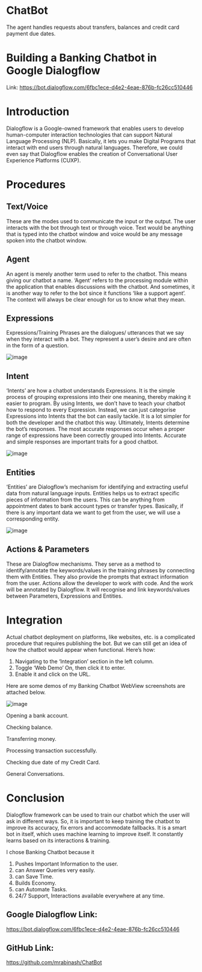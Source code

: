 # ChatBot
The agent handles requests about transfers, balances and credit card payment due dates.
# Building a Banking Chatbot in Google Dialogflow
Link: https://bot.dialogflow.com/6fbc1ece-d4e2-4eae-876b-fc26cc510446
# Introduction
Dialogflow is a Google-owned framework that enables users to develop human-computer interaction technologies that can support Natural Language Processing (NLP). Basically, it lets you make Digital Programs that interact with end users through natural languages. Therefore, we could even say that Dialogflow enables the creation of Conversational User Experience Platforms (CUXP).
# Procedures
## Text/Voice
These are the modes used to communicate the input or the output. The user interacts with the bot through text or through voice. Text would be anything that is typed into the chatbot window and voice would be any message spoken into the chatbot window.
## Agent
An agent is merely another term used to refer to the chatbot. This means giving our chatbot a name. ‘Agent’ refers to the processing module within the application that enables discussions with the chatbot. And sometimes, it is another way to refer to the bot since it functions ‘like a support agent’. The context will always be clear enough for us to know what they mean.
## Expressions
Expressions/Training Phrases are the dialogues/ utterances that we say when they interact with a bot. They represent a user’s desire and are often in the form of a question.

![image](https://user-images.githubusercontent.com/107429918/196221062-e9d21422-52a2-49bc-a8d6-b0d05776533e.png)

## Intent
‘Intents’ are how a chatbot understands Expressions. It is the simple process of grouping expressions into their one meaning, thereby making it easier to program. By using Intents, we don’t have to teach your chatbot how to respond to every Expression. Instead, we can just categorise Expressions into Intents that the bot can easily tackle. It is a lot simpler for both the developer and the chatbot this way. Ultimately, Intents determine the bot’s responses. The most accurate responses occur when a proper range of expressions have been correctly grouped into Intents. Accurate and simple responses are important traits for a good chatbot.

![image](https://user-images.githubusercontent.com/107429918/196228525-7fd1799f-eab0-4efa-ab3a-c5feda17acb8.png)

 ## Entities
‘Entities’ are Dialogflow’s mechanism for identifying and extracting useful data from natural language inputs. Entities helps us to extract specific pieces of information from the users. This can be anything from appointment dates to bank account types or transfer types. Basically, if there is any important data we want to get from the user, we will use a corresponding entity.

![image](https://user-images.githubusercontent.com/107429918/196228572-16ece18d-6513-4997-93d8-cd56d6353565.png)

## Actions & Parameters
These are Dialogflow mechanisms. They serve as a method to identify/annotate the keywords/values in the training phrases by connecting them with Entities. They also provide the prompts that extract information from the user. Actions allow the developer to work with code. And the work will be annotated by Dialogflow. It will recognise and link keywords/values between Parameters, Expressions and Entities.



# Integration
Actual chatbot deployment on platforms, like websites, etc. is a complicated procedure that requires publishing the bot. But we can still get an idea of how the chatbot would appear when functional. Here’s how:
1.	Navigating to the ‘Integration’ section in the left column.
2.	Toggle ‘Web Demo’ On, then click it to enter.
3.	Enable it and click on the URL.

Here are some demos of my Banking Chatbot WebView screenshots are attached below.

![image](https://user-images.githubusercontent.com/107429918/196230520-511a3cd4-e964-4ce9-a5b1-d21e59460d2a.png)

Opening a bank account.                        


Checking balance.


Transferring money.                      


Processing transaction successfully.


Checking due date of my Credit Card.


General Conversations.
                                                              
# Conclusion
Dialogflow framework can be used to train our chatbot which the user will ask in different ways. So, it is important to keep training the chatbot to improve its accuracy, fix errors and accommodate fallbacks. It is a smart bot in itself, which uses machine learning to improve itself. It constantly learns based on its interactions & training.

I chose Banking Chatbot because it
1.	Pushes Important Information to the user.
2.	can Answer Queries very easily.
3.	can Save Time.
4.	Builds Economy.
5.	can Automate Tasks.
6.	24/7 Support, Interactions available everywhere at any time.


## Google Dialogflow Link:
https://bot.dialogflow.com/6fbc1ece-d4e2-4eae-876b-fc26cc510446

## GitHub Link:
https://github.com/mrabinash/ChatBot
